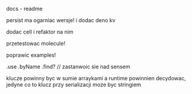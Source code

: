docs - readme

persist ma ogarniac wersje! i dodac deno kv

dodac cell i refaktor na nim

przetestowac molecule!

poprawic examples!

.use .byName .find? // zastanwoic sie nad sensem

klucze powinny byc w sumie arraykami a runtime powinnien decydowac, jedyne co to klucz przy serializacji moze byc stringiem